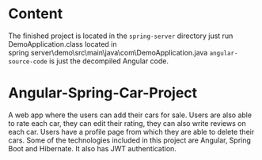 # Content
The finished project is located in the `spring-server` directory just run DemoApplication.class located in <br/>
spring server\demo\src\main\java\com\DemoApplication.java
`angular-source-code` is just the decompiled Angular code.
# Angular-Spring-Car-Project
A web app where the users can add their cars for sale. Users are also able to rate each car, they can edit their rating, they can also write reviews on each car. Users have a profile page from which they are able to delete their cars. Some of the technologies included in this project are Angular, Spring Boot and Hibernate. It also has JWT authentication.   
